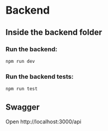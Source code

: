# Backend

## Inside the backend folder

### Run the backend:
```sh
npm run dev
```

### Run the backend tests:
```sh
npm run test
```

## Swagger
Open http://localhost:3000/api